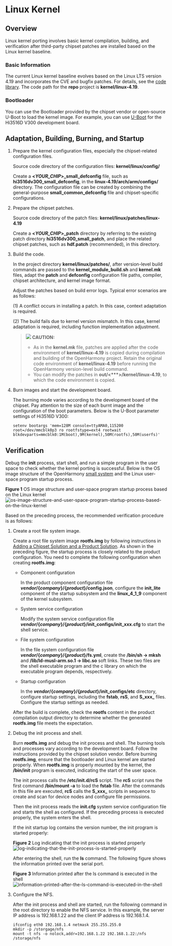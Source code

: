# Linux Kernel<a name="EN-US_TOPIC_0000001200171987"></a>

## Overview<a name="section6282121355111"></a>

Linux kernel porting involves basic kernel compilation, building, and verification after third-party chipset patches are installed based on the Linux kernel baseline.

### Basic Information<a name="section19589322515"></a>

The current Linux kernel baseline evolves based on the Linux LTS version 4.19 and incorporates the CVE and bugfix patches. For details, see the  [code library](https://gitee.com/openharmony/kernel_linux). The code path for the  **repo**  project is  **kernel/linux-4.19**.

### Bootloader<a name="section19062510518"></a>

You can use the Bootloader provided by the chipset vendor or open-source U-Boot to load the kernel image. For example, you can use  [U-Boot](https://gitee.com/openharmony/third_party_u-boot)  for the Hi3516D V300 development board.

## Adaptation, Building, Burning, and Startup<a name="section11112101695215"></a>

1.  Prepare the kernel configuration files, especially the chipset-related configuration files.

    Source code directory of the configuration files:  **kernel/linux/config/**

    Create a  **<_YOUR\_CHIP_\>\_small\_defconfig**  file, such as  **hi3516dv300\_small\_defconfig**, in the  **linux-4.19/arch/arm/configs/**  directory. The configuration file can be created by combining the general-purpose  **small\_common\_defconfig**  file and chipset-specific configurations.

2.  Prepare the chipset patches.

    Source code directory of the patch files:  **kernel/linux/patches/linux-4.19**

    Create a  **<_YOUR\_CHIP_\>\_patch**  directory by referring to the existing patch directory  **hi3516dv300\_small\_patch**, and place the related chipset patches, such as  **hdf.patch**  \(recommended\), in this directory.

3.  Build the code.

    In the project directory  **kernel/linux/patches/**, after version-level build commands are passed to the  **kernel\_module\_build.sh**  and  **kernel.mk**  files, adapt the  **patch**  and  **defconfig**  configuration file paths, compiler, chipset architecture, and kernel image format.

    Adjust the patches based on build error logs. Typical error scenarios are as follows:

    \(1\) A conflict occurs in installing a patch. In this case, context adaptation is required.

    \(2\) The build fails due to kernel version mismatch. In this case, kernel adaptation is required, including function implementation adjustment.

    >![](../public_sys-resources/icon-caution.gif) **CAUTION:** 
    >-   As in the  **kernel.mk**  file, patches are applied after the code environment of  **kernel/linux-4.19**  is copied during compilation and building of the OpenHarmony project. Retain the original code environment of  **kernel/linux-4.19**  before running the OpenHarmony version-level build command.
    >-   You can modify the patches in  **out/<\*\*\*\>/kernel/linux-4.19**, to which the code environment is copied.

4.  Burn images and start the development board.

    The burning mode varies according to the development board of the chipset. Pay attention to the size of each burnt image and the configuration of the boot parameters. Below is the U-Boot parameter settings of Hi3516D V300:

    ```
    setenv bootargs 'mem=128M console=ttyAMA0,115200 root=/dev/mmcblk0p3 ro rootfstype=ext4 rootwait blkdevparts=mmcblk0:1M(boot),9M(kernel),50M(rootfs),50M(userfs)'
    ```


## Verification<a name="section17318153325311"></a>

Debug the  **init**  process, start shell, and run a simple program in the user space to check whether the kernel porting is successful. Below is the OS image structure of the OpenHarmony  [small system](../quick-start/quickstart-lite-overview.md)  and the Linux user-space program startup process.

**Figure  1**  OS image structure and user-space program startup process based on the Linux kernel<a name="fig91631652715"></a>  
![](figures/os-image-structure-and-user-space-program-startup-process-based-on-the-linux-kernel.png "os-image-structure-and-user-space-program-startup-process-based-on-the-linux-kernel")

Based on the preceding process, the recommended verification procedure is as follows:

1.  Create a root file system image.

    Create a root file system image  **rootfs.img**  by following instructions in  [Adding a Chipset Solution and a Product Solution](../subsystems/subsys-build-all.md). As shown in the preceding figure, the startup process is closely related to the product configuration. You need to complete the following configuration when creating  **rootfs.img**:

    -   Component configuration

        In the product component configuration file  **_vendor_/\{_company_\}/\{_product_\}/config.json**, configure the  **init\_lite**  component of the startup subsystem and the  **linux\_4\_1\_9**  component of the kernel subsystem.

    -   System service configuration

        Modify the system service configuration file  **_vendor_/\{_company_\}/\{_product_\}/init\_configs/init\_xxx.cfg**  to start the shell service.

    -   File system configuration

        In the file system configuration file  **_vendor_/\{_company_\}/\{_product_\}/fs.yml**, create the  **/bin/sh -\> mksh**  and  **/lib/ld-musl-arm.so.1 -\> libc.so**  soft links. These two files are the shell executable program and the c library on which the executable program depends, respectively.

    -   Startup configuration

        In the  **_vendor_/\{_company_\}/\{_product_\}/init\_configs/etc**  directory, configure startup settings, including the  **fstab**,  **rsS**, and  **S_xxx_**  files. Configure the startup settings as needed.

    After the build is complete, check the  **rootfs**  content in the product compilation output directory to determine whether the generated  **rootfs.img**  file meets the expectation.

2.  Debug the init process and shell.

    Burn  **rootfs.img**  and debug the init process and shell. The burning tools and processes vary according to the development board. Follow the instructions provided by the chipset solution vendor. Before burning  **rootfs.img**, ensure that the bootloader and Linux kernel are started properly. When  **rootfs.img**  is properly mounted by the kernel, the  **/bin/init**  program is executed, indicating the start of the user space.

    The init process calls the  **/etc/init.d/rcS**  script. The  **rcS**  script runs the first command  **/bin/mount -a**  to load the  **fstab**  file. After the commands in this file are executed,  **rcS**  calls the  **S_xxx_**  scripts in sequence to create and scan for device nodes and configure file permissions.

    Then the init process reads the  **init.cfg**  system service configuration file and starts the shell as configured. If the preceding process is executed properly, the system enters the shell.

    If the init startup log contains the version number, the init program is started properly:

    **Figure  2**  Log indicating that the init process is started properly<a name="fig1111661083719"></a>  
    ![](figures/log-indicating-that-the-init-process-is-started-properly.png "log-indicating-that-the-init-process-is-started-properly")

    After entering the shell, run the  **ls**  command. The following figure shows the information printed over the serial port.

    **Figure  3**  Information printed after the ls command is executed in the shell<a name="fig64571257103717"></a>  
    ![](figures/information-printed-after-the-ls-command-is-executed-in-the-shell.png "information-printed-after-the-ls-command-is-executed-in-the-shell")

3.  Configure the NFS.

    After the init process and shell are started, run the following command in the root directory to enable the NFS service. In this example, the server IP address is 192.168.1.22 and the client IP address is 192.168.1.4.

    ```
    ifconfig eth0 192.168.1.4 netmask 255.255.255.0
    mkdir -p /storgage/nfs
    mount -t nfs -o nolock,addr=192.168.1.22 192.168.1.22:/nfs /storage/nfs
    ```


